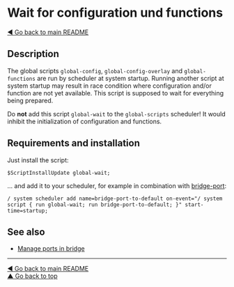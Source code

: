 Wait for configuration und functions
====================================

[◀ Go back to main README](../README.md)

Description
-----------

The global scripts `global-config`, `global-config-overlay` and
`global-functions` are run by scheduler at system startup. Running another
script at system startup may result in race condition where configuration
and/or function are not yet available. This script is supposed to wait
for everything being prepared.

Do **not** add this script `global-wait` to the `global-scripts` scheduler!
It would inhibit the initialization of configuration and functions.

Requirements and installation
-----------------------------

Just install the script:

    $ScriptInstallUpdate global-wait;

... and add it to your scheduler, for example in combination with
[bridge-port](bridge-port.md):

    / system scheduler add name=bridge-port-to-default on-event="/ system script { run global-wait; run bridge-port-to-default; }" start-time=startup;

See also
--------

* [Manage ports in bridge](bridge-port.md)

---
[◀ Go back to main README](../README.md)  
[▲ Go back to top](#top)
